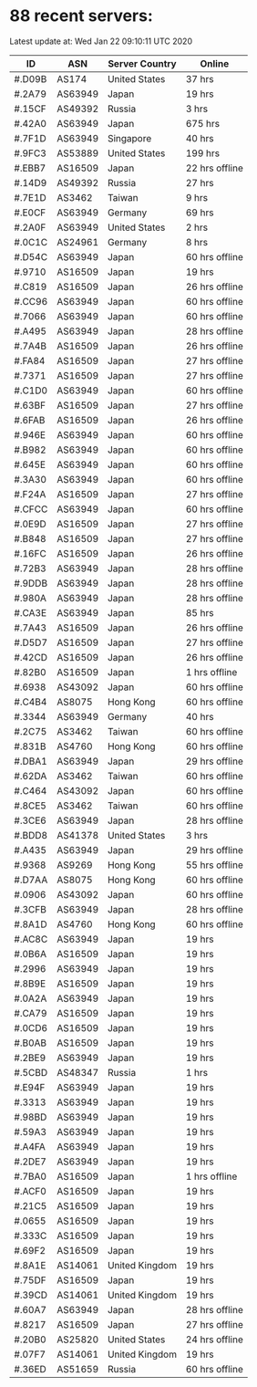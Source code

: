 # 88 recent servers:

Latest update at: Wed Jan 22 09:10:11 UTC 2020

| ID | ASN | Server Country | Online |
| -- | --- | -------------- | ------ |
| #.D09B | AS174 | United States | 37 hrs |
| #.2A79 | AS63949 | Japan | 19 hrs |
| #.15CF | AS49392 | Russia | 3 hrs |
| #.42A0 | AS63949 | Japan | 675 hrs |
| #.7F1D | AS63949 | Singapore | 40 hrs |
| #.9FC3 | AS53889 | United States | 199 hrs |
| #.EBB7 | AS16509 | Japan | 22 hrs offline |
| #.14D9 | AS49392 | Russia | 27 hrs |
| #.7E1D | AS3462 | Taiwan | 9 hrs |
| #.E0CF | AS63949 | Germany | 69 hrs |
| #.2A0F | AS63949 | United States | 2 hrs |
| #.0C1C | AS24961 | Germany | 8 hrs |
| #.D54C | AS63949 | Japan | 60 hrs offline |
| #.9710 | AS16509 | Japan | 19 hrs |
| #.C819 | AS16509 | Japan | 26 hrs offline |
| #.CC96 | AS63949 | Japan | 60 hrs offline |
| #.7066 | AS63949 | Japan | 60 hrs offline |
| #.A495 | AS63949 | Japan | 28 hrs offline |
| #.7A4B | AS16509 | Japan | 26 hrs offline |
| #.FA84 | AS16509 | Japan | 27 hrs offline |
| #.7371 | AS16509 | Japan | 27 hrs offline |
| #.C1D0 | AS63949 | Japan | 60 hrs offline |
| #.63BF | AS16509 | Japan | 27 hrs offline |
| #.6FAB | AS16509 | Japan | 26 hrs offline |
| #.946E | AS63949 | Japan | 60 hrs offline |
| #.B982 | AS63949 | Japan | 60 hrs offline |
| #.645E | AS63949 | Japan | 60 hrs offline |
| #.3A30 | AS63949 | Japan | 60 hrs offline |
| #.F24A | AS16509 | Japan | 27 hrs offline |
| #.CFCC | AS63949 | Japan | 60 hrs offline |
| #.0E9D | AS16509 | Japan | 27 hrs offline |
| #.B848 | AS16509 | Japan | 27 hrs offline |
| #.16FC | AS16509 | Japan | 26 hrs offline |
| #.72B3 | AS63949 | Japan | 28 hrs offline |
| #.9DDB | AS63949 | Japan | 28 hrs offline |
| #.980A | AS63949 | Japan | 28 hrs offline |
| #.CA3E | AS63949 | Japan | 85 hrs |
| #.7A43 | AS16509 | Japan | 26 hrs offline |
| #.D5D7 | AS16509 | Japan | 27 hrs offline |
| #.42CD | AS16509 | Japan | 26 hrs offline |
| #.82B0 | AS16509 | Japan | 1 hrs offline |
| #.6938 | AS43092 | Japan | 60 hrs offline |
| #.C4B4 | AS8075 | Hong Kong | 60 hrs offline |
| #.3344 | AS63949 | Germany | 40 hrs |
| #.2C75 | AS3462 | Taiwan | 60 hrs offline |
| #.831B | AS4760 | Hong Kong | 60 hrs offline |
| #.DBA1 | AS63949 | Japan | 29 hrs offline |
| #.62DA | AS3462 | Taiwan | 60 hrs offline |
| #.C464 | AS43092 | Japan | 60 hrs offline |
| #.8CE5 | AS3462 | Taiwan | 60 hrs offline |
| #.3CE6 | AS63949 | Japan | 28 hrs offline |
| #.BDD8 | AS41378 | United States | 3 hrs |
| #.A435 | AS63949 | Japan | 29 hrs offline |
| #.9368 | AS9269 | Hong Kong | 55 hrs offline |
| #.D7AA | AS8075 | Hong Kong | 60 hrs offline |
| #.0906 | AS43092 | Japan | 60 hrs offline |
| #.3CFB | AS63949 | Japan | 28 hrs offline |
| #.8A1D | AS4760 | Hong Kong | 60 hrs offline |
| #.AC8C | AS63949 | Japan | 19 hrs |
| #.0B6A | AS16509 | Japan | 19 hrs |
| #.2996 | AS63949 | Japan | 19 hrs |
| #.8B9E | AS16509 | Japan | 19 hrs |
| #.0A2A | AS63949 | Japan | 19 hrs |
| #.CA79 | AS16509 | Japan | 19 hrs |
| #.0CD6 | AS16509 | Japan | 19 hrs |
| #.B0AB | AS16509 | Japan | 19 hrs |
| #.2BE9 | AS63949 | Japan | 19 hrs |
| #.5CBD | AS48347 | Russia | 1 hrs |
| #.E94F | AS63949 | Japan | 19 hrs |
| #.3313 | AS63949 | Japan | 19 hrs |
| #.98BD | AS63949 | Japan | 19 hrs |
| #.59A3 | AS63949 | Japan | 19 hrs |
| #.A4FA | AS63949 | Japan | 19 hrs |
| #.2DE7 | AS63949 | Japan | 19 hrs |
| #.7BA0 | AS16509 | Japan | 1 hrs offline |
| #.ACF0 | AS16509 | Japan | 19 hrs |
| #.21C5 | AS16509 | Japan | 19 hrs |
| #.0655 | AS16509 | Japan | 19 hrs |
| #.333C | AS16509 | Japan | 19 hrs |
| #.69F2 | AS16509 | Japan | 19 hrs |
| #.8A1E | AS14061 | United Kingdom | 19 hrs |
| #.75DF | AS16509 | Japan | 19 hrs |
| #.39CD | AS14061 | United Kingdom | 19 hrs |
| #.60A7 | AS63949 | Japan | 28 hrs offline |
| #.8217 | AS16509 | Japan | 27 hrs offline |
| #.20B0 | AS25820 | United States | 24 hrs offline |
| #.07F7 | AS14061 | United Kingdom | 19 hrs |
| #.36ED | AS51659 | Russia | 60 hrs offline |

